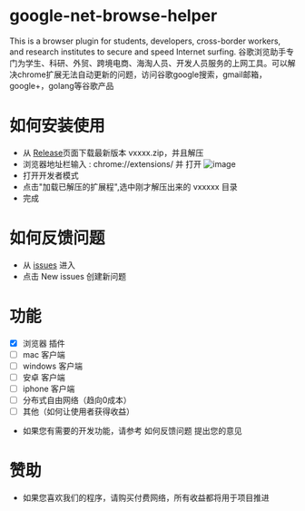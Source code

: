 # google-net-browse-helper
This is a browser plugin for students, developers, cross-border workers, and research institutes to secure and speed Internet surfing.
谷歌浏览助手专门为学生、科研、外贸、跨境电商、海淘人员、开发人员服务的上网工具。可以解决chrome扩展无法自动更新的问题，访问谷歌google搜索，gmail邮箱，google+，golang等谷歌产品

# 如何安装使用
-  从 <a href="https://github.com/nodelrd/google-net-browse-helper/releases" target="_blank">Release</a>页面下载最新版本 vxxxx.zip，并且解压
- 浏览器地址栏输入 : chrome://extensions/ 并 打开
![image](https://user-images.githubusercontent.com/80455846/113500688-9e434e00-9552-11eb-80d0-84959531094c.png)
- 打开开发者模式
- 点击"加载已解压的扩展程",选中刚才解压出来的 vxxxxx 目录
- 完成

# 如何反馈问题
- 从 <a href="https://github.com/nodelrd/google-net-browse-helper/issues" target="_blank">issues</a> 进入
- 点击 New issues 创建新问题

# 功能
- [x] 浏览器 插件
- [ ] mac 客户端
- [ ] windows 客户端
- [ ] 安卓 客户端
- [ ] iphone 客户端
- [ ] 分布式自由网络（趋向0成本）
- [ ] 其他（如何让使用者获得收益）
- 如果您有需要的开发功能，请参考 如何反馈问题 提出您的意见

# 赞助
- 如果您喜欢我们的程序，请购买付费网络，所有收益都将用于项目推进

